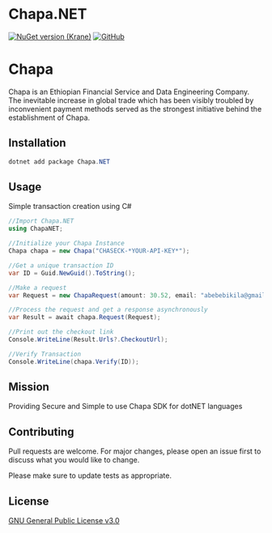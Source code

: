 # Chapa.NET
[![NuGet version (Krane)](https://img.shields.io/nuget/v/Chapa.NET.svg)](https://www.nuget.org/packages/Chapa.NET)
[![GitHub](https://img.shields.io/github/license/kerodkibatu/chapa.net)](https://www.gnu.org/licenses/gpl-3.0.txt)

# Chapa

Chapa is an Ethiopian Financial Service and Data Engineering Company. The inevitable increase in global trade which has been visibly troubled by inconvenient payment methods served as the strongest initiative behind the establishment of Chapa.

## Installation

```powershell
dotnet add package Chapa.NET
```

## Usage

Simple transaction creation using C#

```csharp
//Import Chapa.NET
using ChapaNET;

//Initialize your Chapa Instance
Chapa chapa = new Chapa("CHASECK-*YOUR-API-KEY*");

//Get a unique transaction ID
var ID = Guid.NewGuid().ToString();

//Make a request
var Request = new ChapaRequest(amount: 30.52, email: "abebebikila@gmail.com", first_name: "Abebe", last_name: "Bikila", tx_ref: ID);

//Process the request and get a response asynchronously
var Result = await chapa.Request(Request);

//Print out the checkout link
Console.WriteLine(Result.Urls?.CheckoutUrl);

//Verify Transaction
Console.WriteLine(chapa.Verify(ID));
```
## Mission
Providing Secure and Simple to use Chapa SDK for dotNET languages

## Contributing
Pull requests are welcome. For major changes, please open an issue first to discuss what you would like to change.

Please make sure to update tests as appropriate.

## License
[GNU General Public License v3.0](https://www.gnu.org/licenses/gpl-3.0.txt)
